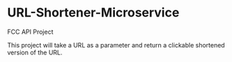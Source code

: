 # URL-Shortener-Microservice
FCC API Project


This project will take a URL as a parameter and return a clickable shortened version of the URL. 